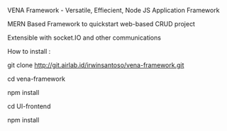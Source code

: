 VENA Framework - Versatile, Effiecient, Node JS Application Framework

MERN Based Framework to quickstart web-based CRUD project

Extensible with socket.IO and other communications

How to install : 

git clone http://git.airlab.id/irwinsantoso/vena-framework.git

cd vena-framework

npm install

cd UI-frontend

npm install